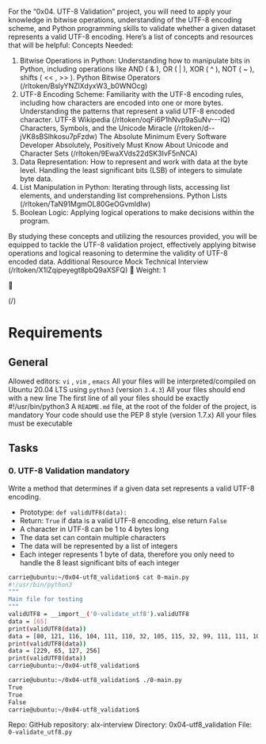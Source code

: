 For the “0x04. UTF-8 Validation” project, you will need to apply your knowledge in bitwise operations,
understanding of the UTF-8 encoding scheme, and Python programming skills to validate whether a given
dataset represents a valid UTF-8 encoding. Here’s a list of concepts and resources that will be helpful:
Concepts Needed:
1. Bitwise Operations in Python:
Understanding how to manipulate bits in Python, including operations like AND ( & ), OR ( | ),
XOR ( ^ ), NOT ( ~ ), shifts ( << , >> ).
Python Bitwise Operators (/rltoken/BslyYNZlXdyxW3_b0WNOcg)
2. UTF-8 Encoding Scheme:
Familiarity with the UTF-8 encoding rules, including how characters are encoded into one or
more bytes.
Understanding the patterns that represent a valid UTF-8 encoded character.
UTF-8 Wikipedia (/rltoken/oqFi6P1hNvp9aSuNv---IQ)
Characters, Symbols, and the Unicode Miracle (/rltoken/d--jVK8sBSlhkosu7pFzdw)
The Absolute Minimum Every Software Developer Absolutely, Positively Must Know About
Unicode and Character Sets (/rltoken/9EwaXVds22dSK3IvF5nNCA)
3. Data Representation:
How to represent and work with data at the byte level.
Handling the least significant bits (LSB) of integers to simulate byte data.
4. List Manipulation in Python:
Iterating through lists, accessing list elements, and understanding list comprehensions.
Python Lists (/rltoken/TaN91MgmOL80GeOGvmldIw)
5. Boolean Logic:
Applying logical operations to make decisions within the program.

By studying these concepts and utilizing the resources provided, you will be equipped to tackle the UTF-8
validation project, effectively applying bitwise operations and logical reasoning to determine the validity of
UTF-8 encoded data.
Additional Resource
Mock Technical Interview (/rltoken/X1lZqipeyegt8pbQ9aXSFQ)
 Weight: 1



(/)

# Requirements

## General
Allowed editors: `vi` , `vim` , `emacs`
All your files will be interpreted/compiled on Ubuntu 20.04 LTS using `python3` (version `3.4.3`)
All your files should end with a new line
The first line of all your files should be exactly #!/usr/bin/python3
A `README.md` file, at the root of the folder of the project, is mandatory
Your code should use the PEP 8 style (version 1.7.x)
All your files must be executable

## Tasks

### 0. UTF-8 Validation mandatory

Write a method that determines if a given data set represents a valid UTF-8 encoding.

- Prototype: `def validUTF8(data):`
- Return: `True` if data is a valid UTF-8 encoding, else return `False`
- A character in UTF-8 can be 1 to 4 bytes long
- The data set can contain multiple characters
- The data will be represented by a list of integers
- Each integer represents 1 byte of data, therefore you only need to handle the 8 least significant bits of each integer

```bash
carrie@ubuntu:~/0x04-utf8_validation$ cat 0-main.py
#!/usr/bin/python3
"""
Main file for testing
"""
validUTF8 = __import__('0-validate_utf8').validUTF8
data = [65]
print(validUTF8(data))
data = [80, 121, 116, 104, 111, 110, 32, 105, 115, 32, 99, 111, 111, 108, 33]
print(validUTF8(data))
data = [229, 65, 127, 256]
print(validUTF8(data))
carrie@ubuntu:~/0x04-utf8_validation$
```

```bash
carrie@ubuntu:~/0x04-utf8_validation$ ./0-main.py
True
True
False
carrie@ubuntu:~/0x04-utf8_validation$
```

Repo:
GitHub repository: alx-interview
Directory: 0x04-utf8_validation
File: `0-validate_utf8.py`
